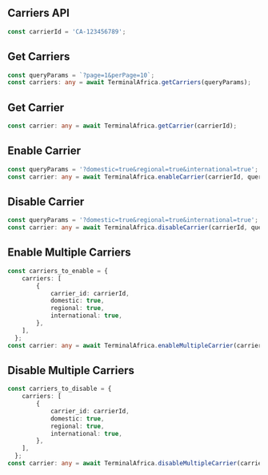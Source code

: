 ## Carriers API

```typescript
const carrierId = 'CA-123456789';
```

## Get Carriers
```typescript
const queryParams = `?page=1&perPage=10`;
const carriers: any = await TerminalAfrica.getCarriers(queryParams);
```

## Get Carrier
```typescript
const carrier: any = await TerminalAfrica.getCarrier(carrierId);
```

## Enable Carrier
```typescript
const queryParams = '?domestic=true&regional=true&international=true';
const carrier: any = await TerminalAfrica.enableCarrier(carrierId, queryParams);
```

## Disable Carrier
```typescript
const queryParams = '?domestic=true&regional=true&international=true';
const carrier: any = await TerminalAfrica.disableCarrier(carrierId, queryParams);
```

## Enable Multiple Carriers
```typescript
const carriers_to_enable = {
    carriers: [
        {
            carrier_id: carrierId,
            domestic: true,
            regional: true,
            international: true,
        },
    ],
  };
const carrier: any = await TerminalAfrica.enableMultipleCarrier(carriers_to_enable);
```

## Disable Multiple Carriers
```typescript
const carriers_to_disable = {
    carriers: [
        {
            carrier_id: carrierId,
            domestic: true,
            regional: true,
            international: true,
        },
    ],
  };
const carrier: any = await TerminalAfrica.disableMultipleCarrier(carriers_to_disable);
```